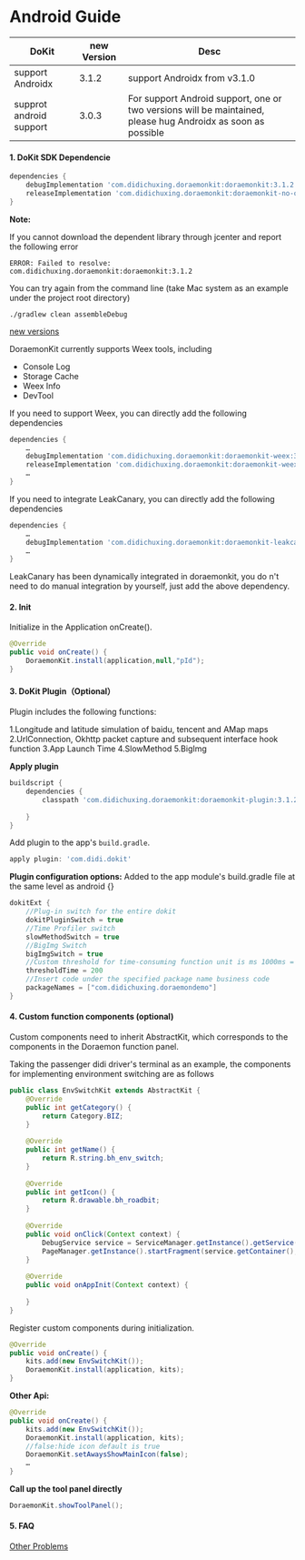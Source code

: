 # Android Guide

|DoKit|new Version|Desc|
|-    |-      |-  |
|support Androidx|3.1.2|support Androidx from v3.1.0|
|supprot android support|3.0.3|For support Android support, one or two versions will be maintained, please hug Androidx as soon as possible|


#### 1. DoKit SDK Dependencie

```groovy
dependencies {
    debugImplementation 'com.didichuxing.doraemonkit:doraemonkit:3.1.2'
    releaseImplementation 'com.didichuxing.doraemonkit:doraemonkit-no-op:3.1.2'
}
```


**Note:** 

If you cannot download the dependent library through jcenter and report the following error

```
ERROR: Failed to resolve: com.didichuxing.doraemonkit:doraemonkit:3.1.2
```

You can try again from the command line (take Mac system as an example under the project root directory)

```
./gradlew clean assembleDebug
```


[new versions](https://github.com/didi/DoraemonKit/blob/master/Doc/android-ReleaseNotes.md)



DoraemonKit currently supports Weex tools, including

* Console Log
* Storage Cache
* Weex Info
* DevTool

If you need to support Weex, you can directly add the following dependencies

```groovy
dependencies {
    …
    debugImplementation 'com.didichuxing.doraemonkit:doraemonkit-weex:3.1.2'
    releaseImplementation 'com.didichuxing.doraemonkit:doraemonkit-weex-no-op:3.1.2'
    …
}
```

If you need to integrate LeakCanary, you can directly add the following dependencies

```groovy
dependencies {
    …
    debugImplementation 'com.didichuxing.doraemonkit:doraemonkit-leakcanary:3.1.2'
    …
}
```
LeakCanary has been dynamically integrated in doraemonkit, you do n't need to do manual integration by yourself, just add the above dependency.


#### 2. Init

Initialize in the Application onCreate().

```Java
@Override
public void onCreate() {
    DoraemonKit.install(application,null,"pId");
} 
```

#### 3. DoKit Plugin（Optional）
Plugin includes the following functions:

1.Longitude and latitude simulation of baidu, tencent and AMap maps
2.UrlConnection, Okhttp packet capture and subsequent interface hook function
3.App Launch Time
4.SlowMethod
5.BigImg

**Apply plugin**

```groovy
buildscript {
    dependencies {
        classpath 'com.didichuxing.doraemonkit:doraemonkit-plugin:3.1.2'
        
    }
}
```

Add plugin to the app's `build.gradle`.

```groovy
apply plugin: 'com.didi.dokit'
```

**Plugin configuration options:**
Added to the app module's build.gradle file at the same level as android {}
```groovy
dokitExt {
    //Plug-in switch for the entire dokit
    dokitPluginSwitch = true
    //Time Profiler switch
    slowMethodSwitch = true
    //BigImg Switch
    bigImgSwitch = true
    //Custom threshold for time-consuming function unit is ms 1000ms = 1s
    thresholdTime = 200
    //Insert code under the specified package name business code
    packageNames = ["com.didichuxing.doraemondemo"]
}
```



#### 4. Custom function components (optional)

Custom components need to inherit AbstractKit, which corresponds to the components in the Doraemon function panel.

Taking the passenger didi driver's terminal as an example, the components for implementing environment switching are as follows

```Java
public class EnvSwitchKit extends AbstractKit {
    @Override
    public int getCategory() {
        return Category.BIZ;
    }
 
    @Override
    public int getName() {
        return R.string.bh_env_switch;
    }
 
    @Override
    public int getIcon() {
        return R.drawable.bh_roadbit;
    }
 
    @Override
    public void onClick(Context context) {
        DebugService service = ServiceManager.getInstance().getService(context, DebugService.class);
        PageManager.getInstance().startFragment(service.getContainer(), EnvSwitchFragment.class);
    }
 
    @Override
    public void onAppInit(Context context) {
    
    }
}
```

Register custom components during initialization.

```Java
@Override
public void onCreate() {
    kits.add(new EnvSwitchKit());
    DoraemonKit.install(application, kits);
}
```

**Other Api:**

```Java
@Override
public void onCreate() {
    kits.add(new EnvSwitchKit());
    DoraemonKit.install(application, kits);
    //false:hide icon default is true
    DoraemonKit.setAwaysShowMainIcon(false);
    …
}
```

**Call up the tool panel directly**

```Java
DoraemonKit.showToolPanel();
```

#### 5. FAQ

[Other Problems](SDKProblems.md)